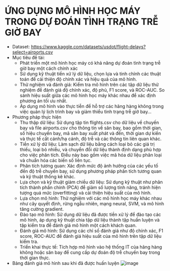 # ỨNG DỤNG MÔ HÌNH HỌC MÁY TRONG DỰ ĐOÁN TÌNH TRẠNG TRỄ GIỜ BAY
+ Dataset: https://www.kaggle.com/datasets/usdot/flight-delays?select=airports.csv
+ Mục tiêu đề tài:
  - Phát triển một mô hình học máy có khả năng dự đoán tình trạng trễ giờ bay một cách chính xác
  - Sử dụng kỹ thuật tiền xử lý dữ liệu, chọn lựa và tinh chỉnh các thuật toán để cải thiện độ chính xác và hiệu quả của mô hình.
  - Thử nghiệm và đánh giá: Kiểm tra mô hình trên các tập dữ liệu thử nghiệm để đánh giá độ chính xác, độ phủ, F1 score, và ROC-AUC. So sánh hiệu suất giữa các mô hình học máy khác nhau để xác định phương án tối ưu nhất.
  - Áp dụng mô hình vào thực tiễn để hỗ trợ các hãng hàng không trong việc quản lý lịch trình bay và giảm thiểu tình trạng trễ giờ bay…
+ Phương pháp thực hiện
  - Thu thập dữ liệu: Sử dụng tập tin flights.csv cho dữ liệu về chuyến bay và file airports.csv cho thông tin về sân bay, bao gồm thời gian, số hiệu chuyến bay, mã sân bay xuất phát và đến, thời gian dự kiến và thực tế cất cánh/hạ cánh, độ trễ và các thông tin liên quan khác.
  - Tiền xử lý dữ liệu: Làm sạch dữ liệu bằng cách loại bỏ các giá trị thiếu, loại bỏ nhiễu, và chuyển đổi dữ liệu thành định dạng phù hợp cho việc phân tích. Điều này bao gồm việc mã hóa dữ liệu phân loại và chuẩn hóa các biến số liên tục.
  - Phân tích tương quan: Xác định mức độ ảnh hưởng của các yếu tố đến độ trễ chuyến bay, sử dụng phương pháp phân tích tương quan và kỹ thuật thống kê khác.
  -  Lựa chọn và kỹ thuật giảm chiều dữ liệu: Sử dụng kỹ thuật như phân tích thành phần chính (PCA) để giảm số lượng tính năng, tránh hiện tượng quá mức (overfitting) và cải thiện hiệu suất của mô hình.
  -  Lựa chọn mô hình: Thử nghiệm với các mô hình học máy khác nhau như cây quyết định, rừng ngẫu nhiên, mạng neural, SVM, và mô hình tăng cường gradient.
  -  Đào tạo mô hình: Sử dụng dữ liệu đã được tiền xử lý để đào tạo các mô hình, áp dụng kỹ thuật chia tập dữ liệu thành tập huấn luyện và tập kiểm tra để đánh giá mô hình một cách khách quan.
  -  Đánh giá mô hình: Sử dụng các chỉ số đánh giá như độ chính xác, F1 score, ROC-AUC để đánh giá hiệu suất của mô hình trên tập dữ liệu kiểm tra.
  -  Triển khai thực tế: Tích hợp mô hình vào hệ thống IT của hãng hàng không hoặc sân bay để cung cấp dự đoán độ trễ chuyến bay trong thời gian thực.
+ Bảng đánh giá mô hình sau khi đã được huấn luyện
![image](https://github.com/user-attachments/assets/69397db7-2eab-4199-9dd4-24c4143647ef)


